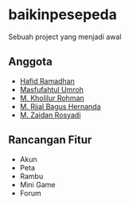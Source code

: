 # baikinpesepeda
Sebuah project yang menjadi awal

## Anggota
  - [Hafid Ramadhan](https://github.com/dhanhafid/baikinpesepeda/tree/hafid)
  - [Masfufahtul Umroh](https://github.com/MasfufahtulUmroh/baikinpesepeda/tree/umroh)
  - [M. Kholilur Rohman](https://github.com/Kholilur28/baikinpesepeda/tree/kholilur)
  - [M. Rijal Bagus Hernanda](https://github.com/RijalBgs/baikinpesepeda/tree/rijal)
  - [M. Zaidan Rosyadi](https://github.com/mzaidanr088/baikinpesepeda/tree/zaidanr)
  
## Rancangan Fitur
  - Akun
  - Peta
  - Rambu
  - Mini Game
  - Forum
